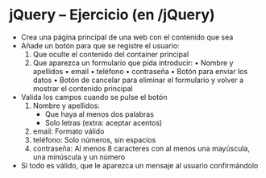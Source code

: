 # jQuery – Ejercicio (en /jQuery)
- Crea una página principal de una web con el contenido que sea
- Añade un botón para que se registre el usuario:
  1. Que oculte el contenido del container principal
  2. Que aparezca un formulario que pida introducir:
        • Nombre y apellidos
        • email
        • teléfono
        • contraseña
        • Botón para enviar los datos
        • Botón de cancelar para eliminar el formulario y volver a mostrar el contenido principal
- Valida los campos cuando se pulse el botón
  1. Nombre y apellidos:
     - Que haya al menos dos palabras
     - Solo letras (extra: aceptar acentos)
  3. email: Formato válido
  4. teléfono: Solo números, sin espacios
  5. contraseña: Al menos 8 caracteres con al menos una mayúscula, una minúscula y un número
- Si todo es válido, que le aparezca un mensaje al usuario confirmándolo
